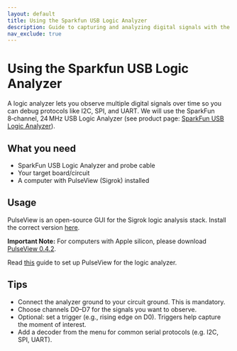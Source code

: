 ```yaml
---
layout: default
title: Using the Sparkfun USB Logic Analyzer
description: Guide to capturing and analyzing digital signals with the Sparkfun USB Logic Analyzer.
nav_exclude: true
---
```


# Using the Sparkfun USB Logic Analyzer

A logic analyzer lets you observe multiple digital signals over time so you can debug protocols like I2C, SPI, and UART. We will use the SparkFun 8‑channel, 24 MHz USB Logic Analyzer (see product page: [SparkFun USB Logic Analyzer](https://www.sparkfun.com/usb-logic-analyzer-24mhz-8-channel.html)).

## What you need

- SparkFun USB Logic Analyzer and probe cable
- Your target board/circuit
- A computer with PulseView (Sigrok) installed

## Usage

PulseView is an open-source GUI for the Sigrok logic analysis stack. Install the correct version [here](https://sigrok.org/wiki/Downloads).

**Important Note:** For computers with Apple silicon, please download [PulseView 0.4.2](../assets/labs/PulseView-0.4.2.dmg).

Read [this](https://learn.sparkfun.com/tutorials/using-the-usb-logic-analyzer-with-sigrok-pulseview) guide to set up PulseView for the logic analyzer.

## Tips

- Connect the analyzer ground to your circuit ground. This is mandatory.
- Choose channels D0–D7 for the signals you want to observe.
- Optional: set a trigger (e.g., rising edge on D0). Triggers help capture the moment of interest.
- Add a decoder from the menu for common serial protocols (e.g. I2C, SPI, UART).